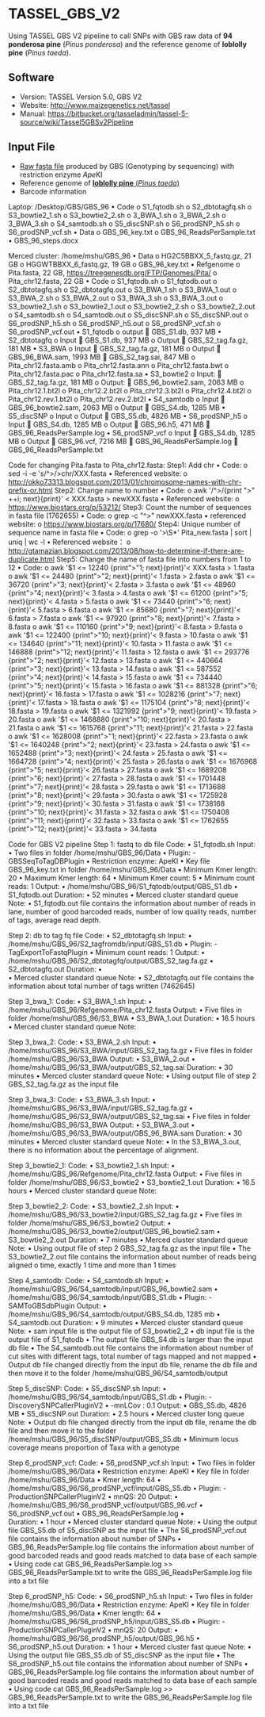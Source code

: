 # TASSEL_GBS_V2
Using TASSEL GBS V2 pipeline to call SNPs with GBS raw data of **94 ponderosa pine** (*Pinus ponderosa*) and the reference genome of **loblolly pine** (*Pinus taeda*).

## Software
- Version: TASSEL Version 5.0, GBS V2
- Website: http://www.maizegenetics.net/tassel 
- Manual: https://bitbucket.org/tasseladmin/tassel-5-source/wiki/Tassel5GBSv2Pipeline 
## Input File
- [Raw fasta file](https://trace.ncbi.nlm.nih.gov/Traces/study/?acc=PRJNA527618&o=acc_s%3Aa) produced by GBS (Genotyping by sequencing) with restriction enzyme *Ape*KI
- Reference genome of [**loblolly pine** (*Pinus taeda*)](https://treegenesdb.org/FTP/Genomes/Pita/)
- Barcode information 



Laptop:
/Desktop/GBS/GBS_96
•	Code
o	S1_fqtodb.sh
o	S2_dbtotagfq.sh
o	S3_bowtie2_1.sh
o	S3_bowtie2_2.sh
o	3_BWA_1.sh
o	3_BWA_2.sh
o	3_BWA_3.sh
o	S4_samtodb.sh
o	S5_discSNP.sh
o	S6_prodSNP_h5.sh
o	S6_prodSNP_vcf.sh
•	Data
o	GBS_96_key.txt
o	GBS_96_ReadsPerSample.txt
•	GBS_96_steps.docx

Merced cluster:
/home/mshu/GBS_96
•	Data
o	HG2C5BBXX_5_fastq.gz, 21 GB
o	HGGWTBBXX_6_fastq.gz, 19 GB
o	GBS_96_key.txt
•	Refgenome
o	Pita.fasta, 22 GB, https://treegenesdb.org/FTP/Genomes/Pita/ 
o	Pita_chr12.fasta, 22 GB
•	Code
o	S1_fqtodb.sh
o	S1_fqtodb.out
o	S2_dbtotagfq.sh
o	S2_dbtotagfq.out
o	S3_BWA_1.sh
o	S3_BWA_1.out
o	S3_BWA_2.sh
o	S3_BWA_2.out
o	S3_BWA_3.sh
o	S3_BWA_3.out
o	S3_bowtie2_1.sh
o	S3_bowtie2_1.out
o	S3_bowtie2_2.sh
o	S3_bowtie2_2.out
o	S4_samtodb.sh
o	S4_samtodb.out
o	S5_discSNP.sh
o	S5_discSNP.out
o	S6_prodSNP_h5.sh
o	S6_prodSNP_h5.out
o	S6_prodSNP_vcf.sh
o	S6_prodSNP_vcf.out
•	S1_fqtodb
o	output
	GBS_S1.db, 937 MB
•	S2_dbtotagfq
o	Input
	GBS_S1.db, 937 MB
o	Output
	GBS_S2_tag.fa.gz, 181 MB
•	S3_BWA
o	Input
	GBS_S2_tag.fa.gz, 181 MB
o	Output
	GBS_96_BWA.sam, 1993 MB
	GBS_S2_tag.sai, 847 MB
o	Pita_chr12.fasta.amb
o	Pita_chr12.fasta.ann
o	Pita_chr12.fasta.bwt
o	Pita_chr12.fasta.pac
o	Pita_chr12.fasta.sa
•	S3_bowtie2
o	Input:
	GBS_S2_tag.fa.gz, 181 MB
o	Output:
	GBS_96_bowtie2.sam, 2063 MB
o	Pita_chr12.1.bt2l
o	Pita_chr12.2.bt2l
o	Pita_chr12.3.bt2l
o	Pita_chr12.4.bt2l
o	Pita_chr12.rev.1.bt2l
o	Pita_chr12.rev.2.bt2l
•	S4_samtodb
o	Input
	GBS_96_bowtie2.sam, 2063 MB
o	Output
	GBS_S4.db, 1285 MB
•	S5_discSNP
o	Input
o	Output
	GBS_S5.db, 4826 MB
•	S6_prodSNP_h5
o	Input
	GBS_S4.db, 1285 MB
o	Output
	GBS_96.h5, 471 MB
	GBS_96_ReadsPerSample.log
•	S6_prodSNP_vcf
o	Input
	GBS_S4.db, 1285 MB
o	Output
	GBS_96.vcf, 7216 MB
	GBS_96_ReadsPerSample.log
	GBS_96_ReadsPerSample.txt

Code for changing Pita.fasta to Pita_chr12.fasta:
Step1: Add chr
•	Code:
o	sed -i -e 's/^>/>chr/XXX.fasta
•	Referenced website:
o	http://okko73313.blogspot.com/2013/01/chromosome-names-with-chr-prefix-or.html 
Step2: Change name to number 
•	Code:
o	awk '/^>/{print ">" ++i; next}{print}' < XXX.fasta > newXXX.fasta
•	Referenced website:
o	https://www.biostars.org/p/53212/
Step3: Count the number of sequences in fasta file (1762655)
•	Code:
o	grep -c "^>" newXXX.fasta
•	referenced website:
o	https://www.biostars.org/p/17680/
Step4: Unique number of sequence name in fasta file
•	Code: 
o	grep -o '>\S*' Pita_new.fasta | sort | uniq | wc -l
•	Referenced website：
o	http://gtamazian.blogspot.com/2013/08/how-to-determine-if-there-are-duplicate.html
Step5: Change the name of fasta file into numbers from 1 to 12
•	Code:
o	awk '$1 <= 12240 {print">"1; next}{print}'< XXX.fasta > 1.fasta 
o	awk '$1 <= 24480 {print">"2; next}{print}'< 1.fasta > 2.fasta 
o	awk '$1 <= 36720 {print">"3; next}{print}'< 2.fasta > 3.fasta 
o	awk '$1 <= 48960 {print">"4; next}{print}'< 3.fasta > 4.fasta 
o	awk '$1 <= 61200 {print">"5; next}{print}'< 4.fasta > 5.fasta 
o	awk '$1 <= 73440 {print">"6; next}{print}'< 5.fasta > 6.fasta 
o	awk '$1 <= 85680 {print">"7; next}{print}'< 6.fasta > 7.fasta 
o	awk '$1 <= 97920 {print">"8; next}{print}'< 7.fasta > 8.fasta 
o	awk '$1 <= 110160 {print">"9; next}{print}'< 8.fasta > 9.fasta 
o	awk '$1 <= 122400 {print">"10; next}{print}'< 9.fasta > 10.fasta 
o	awk '$1 <= 134640 {print">"11; next}{print}'< 10.fasta > 11.fasta 
o	awk '$1 <= 146888 {print">"12; next}{print}'< 11.fasta > 12.fasta 
o	awk '$1 <= 293776 {print">"2; next}{print}'< 12.fasta > 13.fasta 
o	awk '$1 <= 440664 {print">"3; next}{print}'< 13.fasta > 14.fasta 
o	awk '$1 <= 587552 {print">"4; next}{print}'< 14.fasta > 15.fasta 
o	awk '$1 <= 734440 {print">"5; next}{print}'< 15.fasta > 16.fasta 
o	awk '$1 <= 881328 {print">"6; next}{print}'< 16.fasta > 17.fasta 
o	awk '$1 <= 1028216 {print">"7; next}{print}'< 17.fasta > 18.fasta 
o	awk '$1 <= 1175104 {print">"8; next}{print}'< 18.fasta > 19.fasta 
o	awk '$1 <= 1321992 {print">"9; next}{print}'< 19.fasta > 20.fasta 
o	awk '$1 <= 1468880 {print">"10; next}{print}'< 20.fasta > 21.fasta
o	awk '$1 <= 1615768 {print">"11; next}{print}'< 21.fasta > 22.fasta 
o	awk '$1 <= 1628008 {print">"1; next}{print}'< 22.fasta > 23.fasta 
o	awk '$1 <= 1640248 {print">"2; next}{print}'< 23.fasta > 24.fasta 
o	awk '$1 <= 1652488 {print">"3; next}{print}'< 24.fasta > 25.fasta 
o	awk '$1 <= 1664728 {print">"4; next}{print}'< 25.fasta > 26.fasta 
o	awk '$1 <= 1676968 {print">"5; next}{print}'< 26.fasta > 27.fasta 
o	awk '$1 <= 1689208 {print">"6; next}{print}'< 27.fasta > 28.fasta 
o	awk '$1 <= 1701448 {print">"7; next}{print}'< 28.fasta > 29.fasta
o	awk '$1 <= 1713688 {print">"8; next}{print}'< 29.fasta > 30.fasta 
o	awk '$1 <= 1725928 {print">"9; next}{print}'< 30.fasta > 31.fasta 
o	awk '$1 <= 1738168 {print">"10; next}{print}'< 31.fasta > 32.fasta
o	awk '$1 <= 1750408 {print">"11; next}{print}'< 32.fasta > 33.fasta 
o	awk '$1 <= 1762655 {print">"12; next}{print}'< 33.fasta > 34.fasta 

Code for GBS V2 pipeline
Step 1: fastq to db file
Code:
•	S1_fqtodb.sh
Input:
•	Two files in folder /home/mshu/GBS_96/Data
•	Plugin: -GBSSeqToTagDBPlugin
•	Restriction enzyme: ApeKI
•	Key file GBS_96_key.txt in folder /home/mshu/GBS_96/Data
•	Minimum Kmer length: 20
•	Maximum Kmer length: 64
•	Minimum Kmer count: 5
•	Minimum count reads: 1
Output:
•	/home/mshu/GBS_96/S1_fqtodb/output/GBS_S1.db
•	S1_fqtodb.out
Duration:
•	52 minutes
•	Merced cluster standard queue
Note:
•	S1_fqtodb.out file contains the information about number of reads in lane, number of good barcoded reads, number of low quality reads, number of tags, average read depth.

Step 2: db to tag fq file
Code:
•	S2_dbtotagfq.sh
Input:
•	/home/mshu/GBS_96/S2_tagfromdb/input/GBS_S1.db
•	Plugin: -TagExportToFastqPlugin
•	Minimum count reads: 1
Output:
•	/home/mshu/GBS_96/S2_dbtotagfq/output/GBS_S2_tag.fa.gz
•	S2_dbtotagfq.out
Duration:
•	
•	Merced cluster standard queue
Note:
•	S2_dbtotagfq.out file contains the information about total number of tags written (7462645)

Step 3_bwa_1:
Code:
•	S3_BWA_1.sh
Input:
•	/home/mshu/GBS_96/Refgenome/Pita_chr12.fasta
Output:
•	Five files in folder /home/mshu/GBS_96/S3_BWA
•	S3_BWA_1.out
Duration:
•	16.5 hours
•	Merced cluster standard queue
Note:

Step 3_bwa_2:
Code:
•	S3_BWA_2.sh
Input:
•	/home/mshu/GBS_96/S3_BWA/input/GBS_S2_tag.fa.gz
•	Five files in folder /home/mshu/GBS_96/S3_BWA
Output:
•	S3_BWA_2.out
•	/home/mshu/GBS_96/S3_BWA/output/GBS_S2_tag.sai
Duration:
•	30 minutes
•	Merced cluster standard queue
Note:
•	Using output file of step 2 GBS_S2_tag.fa.gz as the input file

Step 3_bwa_3:
Code:
•	S3_BWA_3.sh
Input:
•	/home/mshu/GBS_96/S3_BWA/input/GBS_S2_tag.fa.gz
•	/home/mshu/GBS_96/S3_BWA/output/GBS_S2_tag.sai
•	Five files in folder /home/mshu/GBS_96/S3_BWA
Output:
•	S3_BWA_3.out
•	/home/mshu/GBS_96/S3_BWA/output/GBS_96_BWA.sam
Duration:
•	30 minutes
•	Merced cluster standard queue
Note:
•	In the S3_BWA_3.out, there is no information about the percentage of alignment.

Step 3_bowtie2_1:
Code:
•	S3_bowtie2_1.sh
Input:
•	/home/mshu/GBS_96/Refgenome/Pita_chr12.fasta
Output:
•	Five files in folder /home/mshu/GBS_96/S3_bowtie2
•	S3_bowtie2_1.out
Duration:
•	16.5 hours
•	Merced cluster standard queue
Note:

Step 3_bowtie2_2:
Code:
•	S3_bowtie2_2.sh
Input:
•	/home/mshu/GBS_96/S3_bowtie2/input/GBS_S2_tag.fa.gz
•	Five files in folder /home/mshu/GBS_96/S3_bowtie2
Output:
•	/home/mshu/GBS_96/S3_bowtie2/output/GBS_96_bowtie2.sam
•	S3_bowtie2_2.out
Duration:
•	7 minutes
•	Merced cluster standard queue
Note:
•	Using output file of step 2 GBS_S2_tag.fa.gz as the input file 
•	The S3_bowtie2_2.out file contains the information about number of reads being aligned o time, exactly 1 time and more than 1 times

Step 4_samtodb:
Code:
•	S4_samtodb.sh
Input:
•	/home/mshu/GBS_96/S4_samtodb/input/GBS_96_bowtie2.sam
•	/home/mshu/GBS_96/S4_samtodb/input/GBS_S1.db
•	Plugin: -SAMToGBSdbPlugin
Output:
•	/home/mshu/GBS_96/S4_samtodb/output/GBS_S4.db, 1285 mb
•	S4_samtodb.out
Duration:
•	9 minutes
•	Merced cluster standard queue
Note:
•	sam input file is the output file of S3_bowtie2_2
•	db input file is the output file of S1_fqtodb
•	The output file GBS_S4.db is larger than the input db file
•	The S4_samtodb.out file contains the information about number of cut sites with different tags, total number of tags mapped and not mapped
•	Output db file changed directly from the input db file, rename the db file and then move it to the folder /home/mshu/GBS_96/S4_samtodb/output


Step 5_discSNP:
Code:
•	S5_discSNP.sh
Input:
•	/home/mshu/GBS_96/S4_samtodb/input/GBS_S1.db
•	Plugin: -DiscoverySNPCallerPluginV2
•	-mnLCov <Min Locus Coverage>: 0.1
Output:
•	GBS_S5.db, 4826 MB
•	S5_discSNP.out
Duration:
•	2.5 hours
•	Merced cluster long queue
Note:
•	Output db file changed directly from the input db file, rename the db file and then move it to the folder /home/mshu/GBS_96/S5_discSNP/output/GBS_S5.db
•	 Minimum locus coverage means proportion of Taxa with a genotype

Step 6_prodSNP_vcf:
Code:
•	S6_prodSNP_vcf.sh
Input:
•	Two files in folder /home/mshu/GBS_96/Data
•	Restriction enzyme: ApeKI
•	Key file in folder /home/mshu/GBS_96/Data
•	Kmer length: 64
•	/home/mshu/GBS_96/S6_prodSNP_vcf/input/GBS_S5.db
•	Plugin: -ProductionSNPCallerPluginV2
•	mnQS: 20
Output:
•	/home/mshu/GBS_96/S6_prodSNP_vcf/output/GBS_96.vcf
•	S6_prodSNP_vcf.out
•	GBS_96_ReadsPerSample.log
•	
Duration:
•	1 hour
•	Merced cluster standard queue
Note:
•	Using the output file GBS_S5.db of S5_discSNP as the input file
•	The S6_prodSNP_vcf.out file contains the information about number of SNPs
•	GBS_96_ReadsPerSample.log file contains the information about number of good barcoded reads and good reads matched to data base of each sample
•	Using code cat GBS_96_ReadsPerSample.log >> GBS_96_ReadsPerSample.txt to write the GBS_96_ReadsPerSample.log file into a txt file

Step 6_prodSNP_h5:
Code:
•	S6_prodSNP_h5.sh
Input:
•	Two files in folder /home/mshu/GBS_96/Data
•	Restriction enzyme: ApeKI
•	Key file in folder /home/mshu/GBS_96/Data
•	Kmer length: 64
•	/home/mshu/GBS_96/S6_prodSNP_h5/input/GBS_S5.db
•	Plugin: -ProductionSNPCallerPluginV2
•	mnQS: 20
Output:
•	/home/mshu/GBS_96/S6_prodSNP_h5/output/GBS_96.h5
•	S6_prodSNP_h5.out
Duration:
•	1 hour
•	Merced cluster fast queue
Note:
•	Using the output file GBS_S5.db of S5_discSNP as the input file
•	The S6_prodSNP_h5.out file contains the information about number of SNPs 
•	GBS_96_ReadsPerSample.log file contains the information about number of good barcoded reads and good reads matched to data base of each sample
•	Using code cat GBS_96_ReadsPerSample.log >> GBS_96_ReadsPerSample.txt to write the GBS_96_ReadsPerSample.log file into a txt file
